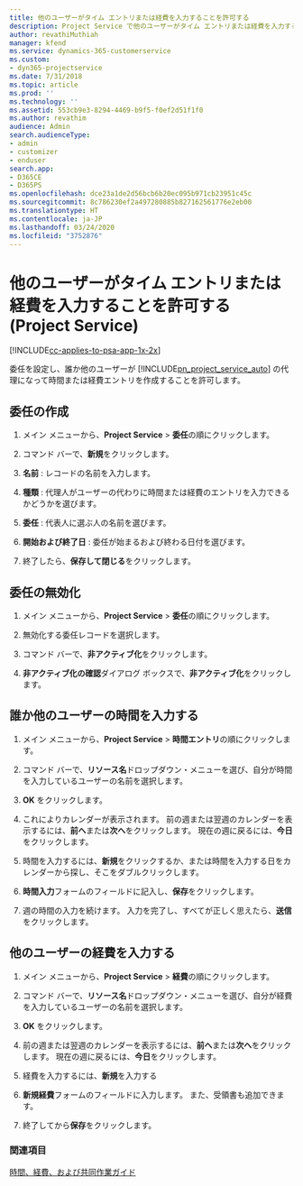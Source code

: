 ```yaml
---
title: 他のユーザーがタイム エントリまたは経費を入力することを許可する
description: Project Service で他のユーザーがタイム エントリまたは経費を入力することを許可する方法
author: revathiMuthiah
manager: kfend
ms.service: dynamics-365-customerservice
ms.custom:
- dyn365-projectservice
ms.date: 7/31/2018
ms.topic: article
ms.prod: ''
ms.technology: ''
ms.assetid: 553cb9e3-8294-4469-b9f5-f0ef2d51f1f0
ms.author: revathim
audience: Admin
search.audienceType:
- admin
- customizer
- enduser
search.app:
- D365CE
- D365PS
ms.openlocfilehash: dce23a1de2d56bcb6b20ec095b971cb23951c45c
ms.sourcegitcommit: 8c786230ef2a497280885b827162561776e2eb00
ms.translationtype: HT
ms.contentlocale: ja-JP
ms.lasthandoff: 03/24/2020
ms.locfileid: "3752876"
---
```

# <a name="allow-someone-else-to-enter-your-time-entry-or-expense-project-service"></a>他のユーザーがタイム エントリまたは経費を入力することを許可する (Project Service)

[!INCLUDE[cc-applies-to-psa-app-1x-2x](../includes/cc-applies-to-psa-app-1x-2x.md)]

委任を設定し、誰か他のユーザーが [!INCLUDE[pn_project_service_auto](../includes/pn-project-service-auto.md)] の代理になって時間または経費エントリを作成することを許可します。  
  
## <a name="create-a-delegate"></a>委任の作成  
  
1.  メイン メニューから、**Project Service** > **委任**の順にクリックします。  
  
2.  コマンド バーで、**新規**をクリックします。  
  
3. **名前** : レコードの名前を入力します。  
  
4. **種類** : 代理人がユーザーの代わりに時間または経費のエントリを入力できるかどうかを選びます。  
  
5. **委任** : 代表人に選ぶ人の名前を選びます。  
  
6. **開始および終了日** : 委任が始まるおよび終わる日付を選びます。  
  
7.  終了したら、**保存して閉じる**をクリックします。  
  
## <a name="turn-off-delegation"></a>委任の無効化  
  
1.  メイン メニューから、**Project Service** > **委任**の順にクリックします。  
  
2.  無効化する委任レコードを選択します。  
  
3.  コマンド バーで、**非アクティブ化**をクリックします。  
  
4.  **非アクティブ化の確認**ダイアログ ボックスで、**非アクティブ化**をクリックします。  
  
## <a name="enter-time-for-someone-else"></a>誰か他のユーザーの時間を入力する  
  
1.  メイン メニューから、**Project Service** > **時間エントリ**の順にクリックします。  
  
2.  コマンド バーで、**リソース名**ドロップダウン・メニューを選び、自分が時間を入力しているユーザーの名前を選択します。  
  
3.  **OK** をクリックします。  
  
4.  これによりカレンダーが表示されます。 前の週または翌週のカレンダーを表示するには、**前へ**または**次へ**をクリックします。 現在の週に戻るには、**今日**をクリックします。  
  
5.  時間を入力するには、**新規**をクリックするか、または時間を入力する日をカレンダーから探し、そこをダブルクリックします。  
  
6.  **時間入力**フォームのフィールドに記入し、**保存**をクリックします。  
  
7.  週の時間の入力を続けます。 入力を完了し、すべてが正しく思えたら、**送信**をクリックします。  
  
## <a name="enter-expenses-for-someone-else"></a>他のユーザーの経費を入力する  
  
1.  メイン メニューから、**Project Service** > **経費**の順にクリックします。  
  
2.  コマンド バーで、**リソース名**ドロップダウン・メニューを選び、自分が経費を入力しているユーザーの名前を選択します。  
  
3.  **OK** をクリックします。  
  
4.  前の週または翌週のカレンダーを表示するには、**前へ**または**次へ**をクリックします。 現在の週に戻るには、**今日**をクリックします。  
  
5.  経費を入力するには、**新規**を入力する  
  
6.  **新規経費**フォームのフィールドに入力します。 また、受領書も追加できます。  
  
7.  終了してから**保存**をクリックします。  
  
### <a name="see-also"></a>関連項目  
 [時間、経費、および共同作業ガイド](../project-service/time-expense-collaboration-guide.md)
